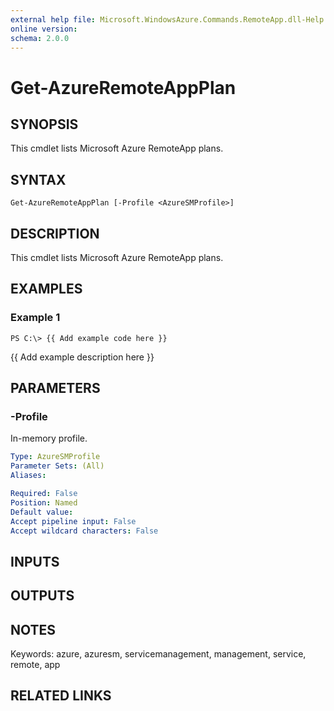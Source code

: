 ```yaml
---
external help file: Microsoft.WindowsAzure.Commands.RemoteApp.dll-Help.xml
online version: 
schema: 2.0.0
---
```


# Get-AzureRemoteAppPlan
## SYNOPSIS
This cmdlet lists Microsoft Azure RemoteApp plans.

## SYNTAX

```
Get-AzureRemoteAppPlan [-Profile <AzureSMProfile>]
```

## DESCRIPTION
This cmdlet lists Microsoft Azure RemoteApp plans.

## EXAMPLES

### Example 1
```
PS C:\> {{ Add example code here }}
```

{{ Add example description here }}

## PARAMETERS

### -Profile
In-memory profile.

```yaml
Type: AzureSMProfile
Parameter Sets: (All)
Aliases: 

Required: False
Position: Named
Default value: 
Accept pipeline input: False
Accept wildcard characters: False
```

## INPUTS

## OUTPUTS

## NOTES
Keywords: azure, azuresm, servicemanagement, management, service, remote, app

## RELATED LINKS

